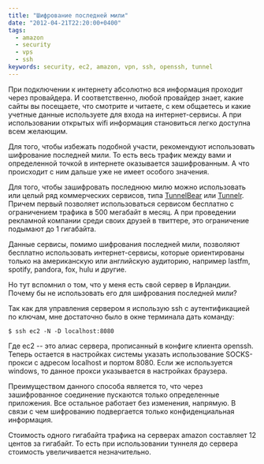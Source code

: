 ```yaml
---
title: "Шифрование последней мили"
date: "2012-04-21T22:20:00+0400"
tags:
  - amazon
  - security
  - vps
  - ssh
keywords: security, ec2, amazon, vpn, ssh, openssh, tunnel
---
```

При подключении к интернету абсолютно вся информация проходит через провайдера. И соответственно, любой провайдер знает, какие сайты вы посещаете, что смотрите и читаете, с кем общаетесь и какие учетные данные используете для входа на интернет-сервисы. А при использовании открытых wifi информация становиться легко доступна всем желающим.

Для того, чтобы избежать подобной участи, рекомендуют использовать шифрование последней мили. То есть весь трафик между вами и определенной точкой в интернете оказывается зашифрованным. А что происходит с ним дальше уже не имеет особого значения.

Для того, чтобы зашифровать последнюю милю можно использовать или целый ряд коммерческих сервисов, типа [TunnelBear](http://www.tunnelbear.com/ "TunnelBear Homepage") или [Tunnelr](https://www.tunnelr.com/ "Tunnelr VPN Service Provider"). Причем первый позволяет использоваться сервисом бесплатно с ограничением трафика в 500 мегабайт в месяц. А при проведении рекламной компании среди своих друзей в твиттере, это ограничение подымают до 1 гигабайта. 

Данные сервисы, помимо шифрования последней мили, позволяют бесплатно использовать интернет-сервисы, которые ориентированы только на американскую или английскую аудиторию, например lastfm, spotify, pandora, fox, hulu и другие.

Но тут вспомнил о том, что у меня есть свой сервер в Ирландии. Почему бы не использовать его для шифрования последней мили?

Так как для управления сервером я использую ssh с аутентификацией по ключам, мне достаточно было в окне терминала дать команду:

    $ ssh ec2 -N -D localhost:8080

Где ec2 -- это алиас сервера, прописанный в конфиге клиента openssh. Теперь остается в настройках системы указать использование SOCKS-прокси с адресом localhost и портом 8080. Если же используется windows, то данное прокси указывается в настройках браузера.

Преимуществом данного способа является то, что через зашифрованное соединение пускаются только определенные приложения. Все остальное работает без изменения, напрямую. В связи с чем шифрованию подвергается только конфиденциальная информация.

Стоимость одного гигабайта трафика на серверах amazon составляет 12 центов за гигабайт. То есть при использовании туннеля до сервера стоимость увеличивается незначительно.
